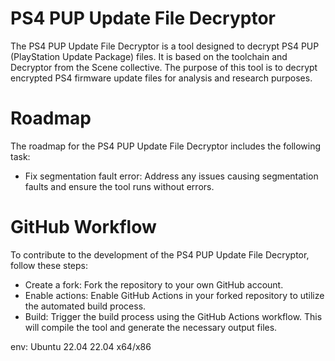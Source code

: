 # PS4 PUP Update File Decryptor
The PS4 PUP Update File Decryptor is a tool designed to decrypt PS4 PUP (PlayStation Update Package) files. It is based on the toolchain and Decryptor from the Scene collective. The purpose of this tool is to decrypt encrypted PS4 firmware update files for analysis and research purposes.

# Roadmap
The roadmap for the PS4 PUP Update File Decryptor includes the following task:

- Fix segmentation fault error: Address any issues causing segmentation faults and ensure the tool runs without errors.

# GitHub Workflow
To contribute to the development of the PS4 PUP Update File Decryptor, follow these steps:

- Create a fork: Fork the repository to your own GitHub account.
- Enable actions: Enable GitHub Actions in your forked repository to utilize the automated build process.
- Build: Trigger the build process using the GitHub Actions workflow. This will compile the tool and generate the necessary output files.


env:
Ubuntu 22.04 22.04 x64/x86 